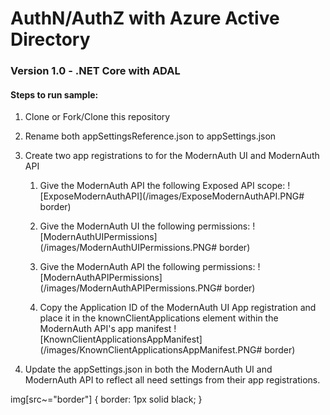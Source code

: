 # AuthN/AuthZ with Azure Active Directory

### Version 1.0 - .NET Core with ADAL

#### Steps to run sample:

1. Clone or Fork/Clone this repository
2. Rename both appSettingsReference.json to appSettings.json
3. Create two app registrations to for the ModernAuth UI and ModernAuth API
    1. Give the ModernAuth API the following Exposed API scope:
        ![ExposeModernAuthAPI](/images/ExposeModernAuthAPI.PNG# border)

    2. Give the ModernAuth UI the following permissions:
        ![ModernAuthUIPermissions](/images/ModernAuthUIPermissions.PNG# border)

    3. Give the ModernAuth API the following permissions:
        ![ModernAuthAPIPermissions](/images/ModernAuthAPIPermissions.PNG# border)

    4. Copy the Application ID of the ModernAuth UI App registration and place it in the knownClientApplications element        within the ModernAuth API's app manifest
        ![KnownClientApplicationsAppManifest](/images/KnownClientApplicationsAppManifest.PNG# border)

4. Update the appSettings.json in both the ModernAuth UI and ModernAuth API to reflect all need settings from their app registrations.


img[src~="border"] {
   border: 1px solid black;
}
